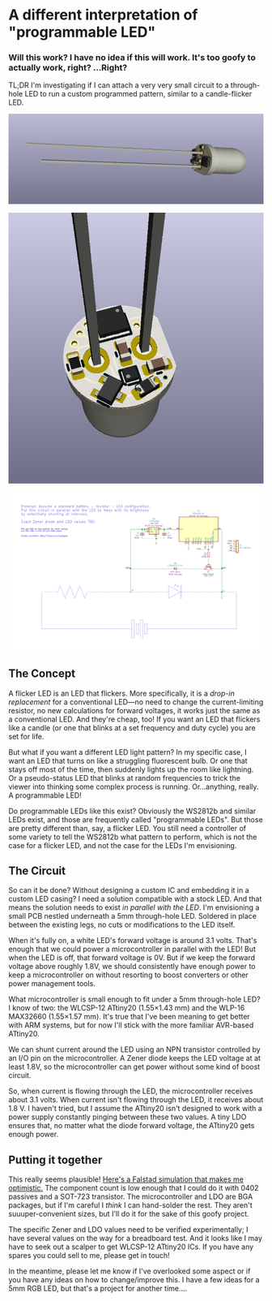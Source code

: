 # A different interpretation of "programmable LED"

### Will this work? I have no idea if this will work. It's too goofy to actually work, right? ...Right?

TL;DR I'm investigating if I can attach a very very small circuit to a through-hole LED to run a custom programmed pattern, similar to a candle-flicker LED.

![A 3d render of a 5mm through-hole LED with a small PCB on the underside of the lens](sideside.png)

![A 3d render of a 5mm through-hole LED with a small PCB on the underside of the lens](underside.png)

![The schematic of the aforementioned small PCB](schematic.png)


## The Concept

A flicker LED is an LED that flickers. More specifically, it is a _drop-in replacement_ for a conventional LED—no need to change the current-limiting resistor, no new calculations for forward voltages, it works just the same as a conventional LED. And they're cheap, too! If you want an LED that flickers like a candle (or one that blinks at a set frequency and duty cycle) you are set for life.

But what if you want a different LED light pattern? In my specific case, I want an LED that turns on like a struggling fluorescent bulb. Or one that stays off most of the time, then suddenly lights up the room like lightning. Or a pseudo-status LED that blinks at random frequencies to trick the viewer into thinking some complex process is running. Or...anything, really. A programmable LED!

Do programmable LEDs like this exist? Obviously the WS2812b and similar LEDs exist, and those are frequently called "programmable LEDs". But those are pretty different than, say, a flicker LED. You still need a controller of some variety to tell the WS2812b what pattern to perform, which is not the case for a flicker LED, and not the case for the LEDs I'm envisioning.

## The Circuit

So can it be done? Without designing a custom IC and embedding it in a custom LED casing? I need a solution compatible with a stock LED. And that means the solution needs to exist _in parallel with the LED_. I'm envisioning a small PCB nestled underneath a 5mm through-hole LED. Soldered in place between the existing legs, no cuts or modifications to the LED itself.

When it's fully on, a white LED's forward voltage is around 3.1 volts. That's enough that we could power a microcontroller in parallel with the LED! But when the LED is off, that forward voltage is 0V. But if we keep the forward voltage above roughly 1.8V, we should consistently have enough power to keep a microcontroller on without resorting to boost converters or other power management tools.

What microcontroller is small enough to fit under a 5mm through-hole LED? I know of two: the WLCSP-12 ATtiny20 (1.55×1.43 mm) and the WLP-16 MAX32660 (1.55×1.57 mm). It's true that I've been meaning to get better with ARM systems, but for now I'll stick with the more familiar AVR-based ATtiny20.

We can shunt current around the LED using an NPN transistor controlled by an I/O pin on the microcontroller. A Zener diode keeps the LED voltage at at least 1.8V, so the microcontroller can get power without some kind of boost circuit.

So, when current is flowing through the LED, the microcontroller receives about 3.1 volts. When current isn't flowing through the LED, it receives about 1.8 V. I haven't tried, but I assume the ATtiny20 isn't designed to work with a power supply constantly pinging between these two values. A tiny LDO ensures that, no matter what the diode forward voltage, the ATtiny20 gets enough power.

## Putting it together

This really seems plausible! [Here's a Falstad simulation that makes me optimistic.](https://tinyurl.com/yxa3gy2q) The component count is low enough that I could do it with 0402 passives and a SOT-723 transistor. The microcontroller and LDO are BGA packages, but if I'm careful I _think_ I can hand-solder the rest. They aren't suuuper-convenient sizes, but I'll do it for the sake of this goofy project.

The specific Zener and LDO values need to be verified experimentally; I have several values on the way for a breadboard test. And it looks like I may have to seek out a scalper to get WLCSP-12 ATtiny20 ICs. If you have any spares you could sell to me, please get in touch!

In the meantime, please let me know if I've overlooked some aspect or if you have any ideas on how to change/improve this. I have a few ideas for a 5mm RGB LED, but that's a project for another time....